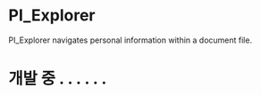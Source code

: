 # PI_Explorer
PI_Explorer navigates personal information within a document file.




# 개발 중 . . . . . .
